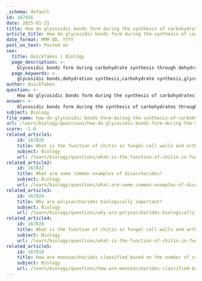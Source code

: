 ```yaml
---
_schema: default
id: 167016
date: 2025-01-31
title: How do glycosidic bonds form during the synthesis of carbohydrates?
article_title: How do glycosidic bonds form during the synthesis of carbohydrates?
date_format: MMM DD, YYYY
post_on_text: Posted on
seo:
  title: QuickTakes | Biology
  page_description: >-
    Glycosidic bonds form during carbohydrate synthesis through dehydration synthesis, linking monosaccharides into disaccharides and polysaccharides, crucial for energy storage and structural integrity.
  page_keywords: >-
    glycosidic bonds,dehydration synthesis,carbohydrate synthesis,glycosidic bond formation,monosaccharides,disaccharides,polysaccharides,alpha bonds,beta bonds,condensation reaction
author: QuickTakes
question: >-
    How do glycosidic bonds form during the synthesis of carbohydrates?
answer: >-
    Glycosidic bonds form during the synthesis of carbohydrates through a process known as dehydration synthesis (or condensation reaction). This process involves the following key steps:\n\n1. **Monosaccharide Interaction**: The simplest carbohydrates, known as monosaccharides (e.g., glucose, fructose), serve as the building blocks for more complex carbohydrates. When two monosaccharides come together, they can undergo a reaction.\n\n2. **Dehydration Reaction**: During the formation of a glycosidic bond, a hydroxyl group (-OH) from one monosaccharide and a hydrogen atom (H) from another monosaccharide are removed, resulting in the release of a water molecule (H₂O). This reaction can be summarized as:\n   $$\n   \text{Monosaccharide}_1 + \text{Monosaccharide}_2 \rightarrow \text{Disaccharide} + H_2O\n   $$\n\n3. **Formation of Glycosidic Bond**: The remaining oxygen atom from the hydroxyl group forms a covalent bond between the two monosaccharides, creating a glycosidic bond. The type of glycosidic bond formed can be classified as either alpha (α) or beta (β), depending on the orientation of the hydroxyl group involved in the bond formation. This distinction is crucial as it influences the structure and function of the resulting carbohydrate.\n\n4. **Types of Glycosidic Bonds**:\n   - **Alpha Glycosidic Bonds**: These bonds result in coiled structures, as seen in starch and glycogen, which are important for energy storage.\n   - **Beta Glycosidic Bonds**: These bonds lead to straight-chain structures, such as cellulose, which provide structural support in plant cell walls.\n\n5. **Polysaccharide Formation**: Repeated glycosidic bond formation through additional dehydration reactions can lead to the synthesis of disaccharides (two monosaccharides) and polysaccharides (long chains of monosaccharides), which serve various functions in biological systems, including energy storage and structural integrity.\n\nIn summary, glycosidic bonds are essential for linking monosaccharides together to form more complex carbohydrates, and their formation is a key aspect of carbohydrate synthesis through dehydration reactions.
subject: Biology
file_name: how-do-glycosidic-bonds-form-during-the-synthesis-of-carbohydrates.md
url: /learn/biology/questions/how-do-glycosidic-bonds-form-during-the-synthesis-of-carbohydrates
score: -1.0
related_article1:
    id: 167028
    title: What is the function of chitin in fungal cell walls and arthropod exoskeletons?
    subject: Biology
    url: /learn/biology/questions/what-is-the-function-of-chitin-in-fungal-cell-walls-and-arthropod-exoskeletons
related_article2:
    id: 167022
    title: What are some common examples of disaccharides?
    subject: Biology
    url: /learn/biology/questions/what-are-some-common-examples-of-disaccharides
related_article3:
    id: 167024
    title: Why are polysaccharides biologically important?
    subject: Biology
    url: /learn/biology/questions/why-are-polysaccharides-biologically-important
related_article4:
    id: 167028
    title: What is the function of chitin in fungal cell walls and arthropod exoskeletons?
    subject: Biology
    url: /learn/biology/questions/what-is-the-function-of-chitin-in-fungal-cell-walls-and-arthropod-exoskeletons
related_article5:
    id: 167019
    title: How are monosaccharides classified based on the number of carbon atoms?
    subject: Biology
    url: /learn/biology/questions/how-are-monosaccharides-classified-based-on-the-number-of-carbon-atoms
---
```


&nbsp;